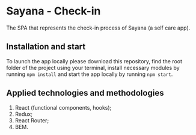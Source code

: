 # Sayana - Check-in

The SPA that represents the check-in process of Sayana (a self care app).

## Installation and start

To launch the app locally please download this repository, find the root folder of the project using your terminal, install necessary modules by running `npm install` and start the app locally by running `npm start`. 

## Applied technologies and methodologies

1. React (functional components, hooks);
2. Redux;
3. React Router;
4. BEM.